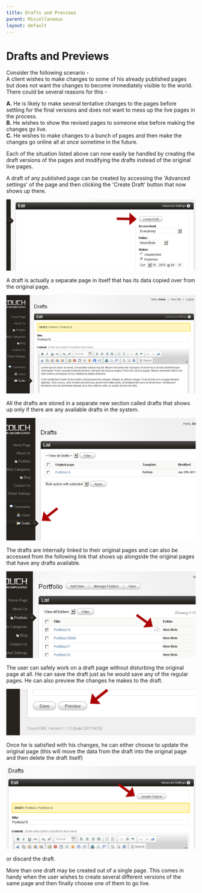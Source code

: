 ```yaml
---
title: Drafts and Previews
parent: Miscellaneous
layout: default
---
```


# Drafts and Previews

Consider the following scenario -<br/>
A client wishes to make changes to some of his already published pages but does not want the changes to become immediately visible to the world. There could be several reasons for this -

**A\.** He is likely to make several tentative changes to the pages before settling for the final versions and does not want to mess up the live pages in the process.<br/>
**B\.** He wishes to show the revised pages to someone else before making the changes go live.<br/>
**C\.** He wishes to make changes to a bunch of pages and then make the changes go online all at once sometime in the future.

Each of the situation listed above can now easily be handled by creating the draft versions of the pages and modifying the drafts instead of the original live pages.

A draft of any published page can be created by accessing the 'Advanced settings' of the page and then clicking the 'Create Draft' button that now shows up there.

![](../assets/img/contents/drafts-1.png)

A draft is actually a separate page in itself that has its data copied over from the original page.

![](../assets/img/contents/drafts-2.png)

All the drafts are stored in a separate new section called drafts that shows up only if there are any available drafts in the system.

![](../assets/img/contents/drafts-3.png)

The drafts are internally linked to their original pages and can also be accessed from the following link that shows up alongside the original pages that have any drafts available.

![](../assets/img/contents/drafts-4.png)

The user can safely work on a draft page without disturbing the original page at all. He can save the draft just as he would save any of the regular pages. He can also preview the changes he makes to the draft.

![](../assets/img/contents/drafts-5.png)

Once he is satisfied with his changes, he can either choose to update the original page (this will move the data from the draft into the original page and then delete the draft itself)

![](../assets/img/contents/drafts-6.png)

or discard the draft.

More than one draft may be created out of a single page. This comes in handy when the user wishes to create several different versions of the same page and then finally choose one of them to go live.
